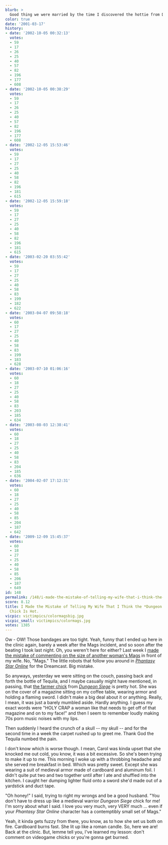 ```yaml
---
blurb: >
  Good thing we were married by the time I discovered the hottie from Drakan.
color: true
date: '2001-03-17'
history:
- date: '2002-10-05 00:32:13'
  votes:
  - 59
  - 17
  - 26
  - 25
  - 40
  - 57
  - 82
  - 196
  - 177
  - 608
- date: '2002-10-05 00:38:29'
  votes:
  - 59
  - 17
  - 26
  - 25
  - 40
  - 57
  - 82
  - 196
  - 177
  - 608
- date: '2002-12-05 15:53:46'
  votes:
  - 59
  - 17
  - 27
  - 25
  - 40
  - 58
  - 82
  - 196
  - 181
  - 615
- date: '2002-12-05 15:59:18'
  votes:
  - 59
  - 17
  - 27
  - 25
  - 40
  - 58
  - 82
  - 196
  - 181
  - 615
- date: '2003-02-20 03:55:42'
  votes:
  - 59
  - 17
  - 27
  - 25
  - 40
  - 58
  - 83
  - 199
  - 182
  - 622
- date: '2003-04-07 09:58:18'
  votes:
  - 60
  - 17
  - 27
  - 25
  - 40
  - 58
  - 83
  - 199
  - 183
  - 628
- date: '2003-07-10 01:06:16'
  votes:
  - 60
  - 18
  - 27
  - 25
  - 40
  - 58
  - 83
  - 203
  - 185
  - 634
- date: '2003-08-03 12:38:41'
  votes:
  - 60
  - 18
  - 27
  - 25
  - 40
  - 58
  - 83
  - 204
  - 185
  - 636
- date: '2004-02-07 17:12:31'
  votes:
  - 60
  - 18
  - 27
  - 25
  - 40
  - 58
  - 85
  - 204
  - 187
  - 642
- date: '2009-12-09 15:45:37'
  votes:
  - 60
  - 18
  - 27
  - 25
  - 40
  - 58
  - 85
  - 206
  - 187
  - 649
id: 148
permalink: /148/i-made-the-mistake-of-telling-my-wife-that-i-think-the-dungeon-siege-farmer-chick-is-hot/
score: 8.12
title: I Made the Mistake of Telling My Wife That I Think the *Dungeon Siege* Farmer
  Chick Is Hot.
vicpic: victimpics/colormagsbig.jpg
vicpic_small: victimpics/colormags.jpg
votes: 1385
---
```


Ow - OW! Those bandages are too tight. Yeah, funny that I ended up here
in the clinic again, barely a week after the Mags incident, and so soon
after the beating I took last night. Oh, you weren't here for either?
Last week I [made the mistake of commenting on the size of another
woman's Mags](%ARTICLE[141]%) in front of my wife. No, "Mags." The
little robots that follow you around in [*Phantasy Star
Online*](http://web.archive.org/web/20010317000000/http://www.planetdreamcast.com/games/reviews/phantasystaronline/)
for the Dreamcast. Big mistake.

So anyways, yesterday we were sitting on the couch, passing back and
forth the bottle of Tequila, and I maybe casually might have mentioned,
in passing, that [the farmer chick](img/dungeonsiege/images/77.jpg) from
[*Dungeon
Siege*](http://web.archive.org/web/20010317000000/http://gamespy.com/previews/march01/dungeonsiege)
is pretty hot. She was on the cover of a magazine sitting on my coffee
table, wearing armor and holding a flaming sword. I didn't make a big
deal about it or anything. Really, I mean, it was just a barely mumbled
aside. Hardly anything. I guess my exact words were "HOLY CRAP a woman
like that needs to get off of that magazine and on to my face!" and then
I seem to remember loudly making 70s porn music noises with my lips.

Then suddenly I heard the crunch of a skull -- my skull -- and for the
second time in a week the carpet rushed up to greet me. Thank God the
Tequila numbed the pain.

I don't know which is worse though. I mean, Carol was kinda upset that
she knocked me out cold, you know, it was a bit excessive. So she's been
trying to make it up to me. This morning I woke up with a throbbing
headache and she served me breakfast in bed. Which was pretty sweet.
Except she was wearing a suit of medieval armor made of cardboard and
aluminum foil. I didn't quite put two and two together until after I ate
and shuffled into the kitchen. I caught her dumping lighter fluid onto a
sword she'd made out of a yardstick and duct tape.

"Oh honey!" I said, trying to right my wrongs and be a good husband.
"You don't have to dress up like a medieval warrior *Dungeon Siege*
chick for me! I'm sorry about what I said. I love you very much, very
VERY much ... even if your *Phantasy Star Online* character has a
contemptibly small set of Mags."

Yeah, it kinda gets fuzzy from there, you know, as to how she set us
both on fire. Cardboard burns fast. She lit up like a roman candle. So,
here we are! Back at the clinic. But, lemme tell you, I've learned my
lesson: don't comment on videogame chicks or you're gonna get burned.